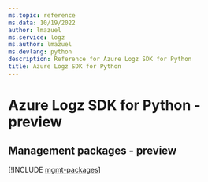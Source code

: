 ```yaml
---
ms.topic: reference
ms.data: 10/19/2022
author: lmazuel
ms.service: logz
ms.author: lmazuel
ms.devlang: python
description: Reference for Azure Logz SDK for Python
title: Azure Logz SDK for Python
---
```

# Azure Logz SDK for Python - preview

## Management packages - preview
[!INCLUDE [mgmt-packages](logz-mgmt-index.md)]